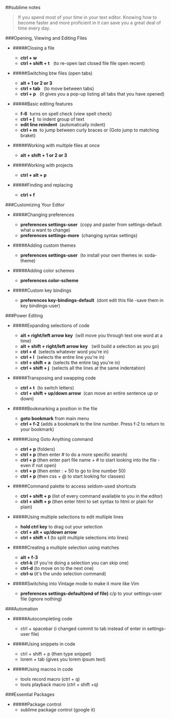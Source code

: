 ##sublime notes

>If you spend most of your time in your text editor. Knowing how to become faster and more proficient in it can save you a great deal of time every day.

###Opening, Viewing and Editing Files

* #####Closing a file
	*  **ctrl + w**          
	*  **ctrl + shift + t**  &nbsp; (to re-open last closed file file open recent)

* #####Switching btw files (open tabs)
	* **alt + 1 or 2 or 3**
	* **ctrl + tab** &nbsp; (to move between tabs)
	* **ctrl + p**  &nbsp; (it gives you a pop-up listing all tabs that you have opened)

* #####Basic editing features
	* **f-6** &nbsp;turns on spell check (view spell check)
	* **ctrl + [**  &nbsp;to indent group of text
	* **edit line reindent** &nbsp;(automatically indent)
	* **ctrl + m**  &nbsp;to jump between curly braces or (Goto jump to matching braket)

* #####Working with multiple files at once
	* **alt + shift + 1 or 2 or 3**

* #####Working with projects
	* **ctrl + alt + p**

* #####Finding and replacing
	* **ctrl + f**

###Customizing Your Editor

* #####Changing preferences
	* **preferences settings-user** &nbsp;(copy and paster from settings-default what u want to change)
	* **preferences settings-more** &nbsp;(changing syntax settings)
	
* #####Adding custom themes
	* **preferences settings-user** &nbsp;(to install your own themes ie: soda-theme)

* #####Adding color schemes
	* **preferences color-scheme**

* #####Custom key bindings
	* **preferences key-bindings-default** &nbsp;(dont edit this file -save them in key bindings-user)


###Power Editing

* #####Expanding selections of code
	* **alt + right/left arrow key**  &nbsp;(will move you through text one word at a time)
	* **alt + shift + right/left arrow key** &nbsp; (will build a selection as you go)
	* **ctrl + d**  &nbsp;(selects whatever word you're in)
	* **ctrl + l**  &nbsp;(selects the entire line you're in)
	* **ctrl + shift + a**  &nbsp;(selects the entire tag you're in)
	* **ctrl + shift + j**  &nbsp;(selects all the lines at the same indentation)

* #####Transposing and swapping code
	* **ctrl + t**   &nbsp;(to switch letters)
	* **ctrl + shift + up/down arrow**   &nbsp;(can move an entire sentence up or down)

* #####Bookmarking a position in the file
	* **goto bookmark** from main menu
	* **ctrl + f-2**  (adds a bookmark to the line number. Press f-2 to return to your bookmark)

* #####Using Goto Anything command
	* **ctrl + p** (folders)
	* **ctrl + p** (then enter # to do a more specific search)
	* **ctrl + p** (then enter part file name + # to start looking into the file - even if not open)
	* **ctrl + p** (then enter : + 50 to go to line number 50)
	* **ctrl + p** (then css + @ to start looking for classes)

* #####Command palette to access seldom-used shortcuts
	* **ctrl + shift + p** (list of every command available to you in the editor)
	* **ctrl + shift + p** (then enter html to set syntax to html or plain for plain)

* #####Using multiple selections to edit multiple lines
	* **hold ctrl key** to drag out your selection
	* **ctrl + alt + up/down arrow**
	* **ctrl + shift + l** (to split multiple selections into lines)

* #####Creating a multiple selection using matches
	* **alt + f-3** 
	* **ctrl-k** (if you're doing a selection you can skip one)
	* **ctrl-d** (to move on to the next one)
	* **ctrl-u** (it's the undo selection command)

* #####Switching into Vintage mode to make it more like Vim
	* **preferences settings-default(end of file)** c/p to your settings-user file (ignore nothing)
	
###Automation

* #####Autocompleting code
	* ctrl + spacebar (i changed commit to tab instead of enter in settings-user file)

* #####Using snippets in code
	* ctrl + shift + p (then type snippet)
	* lorem + tab (gives you lorem ipsum text)

* #####Using macros in code
	* tools record macro (ctrl + q)
	* tools playback macro (ctrl + shift +q)

###Essential Packages

* #####Package control
	* sublime package control (google it)

	
